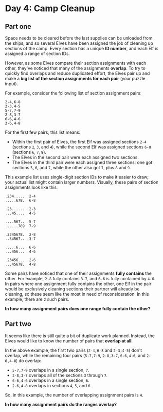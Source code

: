 # Day 4: Camp Cleanup

## Part one

Space needs to be cleared before the last supplies can be unloaded from the ships, and so several Elves have been
assigned the job of cleaning up sections of the camp. Every section has a unique **ID number**, and each Elf is assigned
a range of section IDs.

However, as some Elves compare their section assignments with each other, they've noticed that many of the assignments
**overlap**. To try to quickly find overlaps and reduce duplicated effort, the Elves pair up and make a **big list of
the section assignments for each pair** (your puzzle input).

For example, consider the following list of section assignment pairs:

```
2-4,6-8
2-3,4-5
5-7,7-9
2-8,3-7
6-6,4-6
2-6,4-8
```

For the first few pairs, this list means:

- Within the first pair of Elves, the first Elf was assigned sections `2-4` (sections `2`, `3`, and `4`), while the
  second Elf was assigned sections `6-8` (sections `6`, `7`, `8`).
- The Elves in the second pair were each assigned two sections.
- The Elves in the third pair were each assigned three sections: one got sections `5`, `6`, and `7`, while the other
  also got `7`, plus `8` and `9`.

This example list uses single-digit section IDs to make it easier to draw; your actual list might contain larger
numbers. Visually, these pairs of section assignments look like this:

```
.234.....  2-4
.....678.  6-8

.23......  2-3
...45....  4-5

....567..  5-7
......789  7-9

.2345678.  2-8
..34567..  3-7

.....6...  6-6
...456...  4-6

.23456...  2-6
...45678.  4-8
```

Some pairs have noticed that one of their assignments **fully contains** the other. For example, `2-8` fully contains
`3-7`, and `6-6` is fully contained by `4-6`. In pairs where one assignment fully contains the other, one Elf in the
pair would be exclusively cleaning sections their partner will already be cleaning, so these seem like the most in need
of reconsideration. In this example, there are `2` such pairs.

**In how many assignment pairs does one range fully contain the other?**

## Part two

It seems like there is still quite a bit of duplicate work planned. Instead, the Elves would like to know the number of
pairs that **overlap at all**.

In the above example, the first two pairs (`2-4,6-8` and `2-3,4-5`) don't overlap, while the remaining four pairs
(`5-7,7-9`, `2-8,3-7`, `6-6,4-6`, and `2-6,4-8`) do overlap:

- `5-7,7-9` overlaps in a single section, `7`.
- `2-8,3-7` overlaps all of the sections `3` through `7`.
- `6-6,4-6` overlaps in a single section, `6`.
- `2-6,4-8` overlaps in sections `4`, `5`, and `6`.

So, in this example, the number of overlapping assignment pairs is `4`.

**In how many assignment pairs do the ranges overlap?**